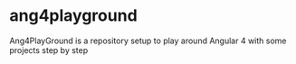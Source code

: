 # ang4playground
Ang4PlayGround is a repository setup to play around Angular 4 with some projects step by step
